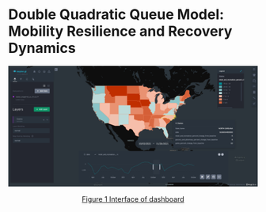 # Double Quadratic Queue Model: Mobility Resilience and Recovery Dynamics


[![image](https://github.com/itsfangtang/Double-Quadratic-Queue/blob/main/image/dashboard.jpg)](https://kepler.gl/demo/map?mapUrl=https://dl.dropboxusercontent.com/scl/fi/b9y583p8ftx2r128ck7m8/keplergl_3xfu8b.json?rlkey=izgw4jpfkes8g105qndqrgas7&dl=0)
[<p align="center"> Figure 1 Interface of dashboard</p>](https://kepler.gl/demo/map?mapUrl=https://dl.dropboxusercontent.com/scl/fi/b9y583p8ftx2r128ck7m8/keplergl_3xfu8b.json?rlkey=izgw4jpfkes8g105qndqrgas7&dl=0)
